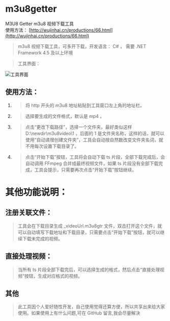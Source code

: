 # m3u8getter

M3U8 Getter m3u8 视频下载工具
<br/>
使用方法： [http://wujinhai.cn/productions/66.html](http://wujinhai.cn/productions/66.html)

> m3u8 视频下载工具，可多开下载，开发语言： C# ， 需要 .NET Framework 4.5 及以上环境

> 工具界面：

![工具界面](http://wujinhai.cn/data/upload/image/20190410/1554890104134306.jpg)

## 使用方法：

1. > 将 http 开头的 m3u8 地址粘贴到工具窗口左上角的地址栏。
2. > 选择要生成的文件格式，默认是 mp4 。
3. > 点击“更改下载路径”，选择一个文件夹，最好类似这样 D:\newdir\m3u8video\1 ，后面的 1 是文件夹名称，这样的话，就可以使用“自动递增创建文件夹”，工具会自动按自然数改变文件夹名词，就不用每次设置下载目录了。
4. > 点击“开始下载”按钮，工具将会自动下载 ts 片段，全部下载完成后，会自动调用 FFmpeg 合并成最终视频文件，如果 ts 片段没有全部下载完成，工具会提示，只需要再次点击“开始下载”按钮继续。

# 其他功能说明：

## 注册关联文件：

> 工具会在下载目录生成 \_videoUrl.m3u8gtr 文件，双击打开这个文件，就可以自动填写下载地址和下载目录，只需要点击“开始下载”按钮，就可以继续下载未完成的视频。

## 直接处理视频：

> 当所有 ts 片段全部下载完后，可以选择生成的格式，然后点击“直接处理视频”按钮，生成对应格式的视频。

## 其他

> 此工具因个人爱好随性开发，自己使用觉得还算方便，所以共享出来给大家使用。如果使用上有什么问题,可在 GitHub 留言,我会尽量解决
